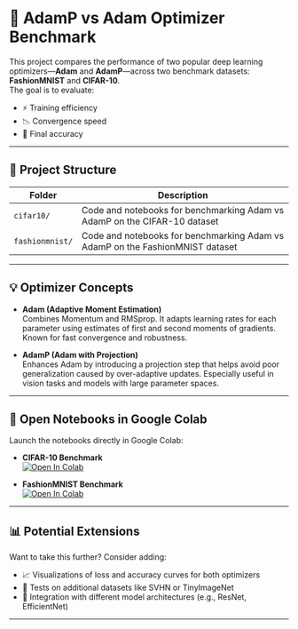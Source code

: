 # 🧠 AdamP vs Adam Optimizer Benchmark

This project compares the performance of two popular deep learning optimizers—**Adam** and **AdamP**—across two benchmark datasets: **FashionMNIST** and **CIFAR-10**.  
The goal is to evaluate:

- ⚡ Training efficiency  
- 📉 Convergence speed  
- 🎯 Final accuracy  

---

## 📁 Project Structure

| Folder         | Description                                                                 |
|----------------|-----------------------------------------------------------------------------|
| `cifar10/`      | Code and notebooks for benchmarking Adam vs AdamP on the CIFAR-10 dataset |
| `fashionmnist/` | Code and notebooks for benchmarking Adam vs AdamP on the FashionMNIST dataset |

---

## 💡 Optimizer Concepts

- **Adam (Adaptive Moment Estimation)**  
  Combines Momentum and RMSprop. It adapts learning rates for each parameter using estimates of first and second moments of gradients. Known for fast convergence and robustness.

- **AdamP (Adam with Projection)**  
  Enhances Adam by introducing a projection step that helps avoid poor generalization caused by over-adaptive updates. Especially useful in vision tasks and models with large parameter spaces.

---

## 📓 Open Notebooks in Google Colab

Launch the notebooks directly in Google Colab:

- **CIFAR-10 Benchmark**  
  [![Open In Colab](https://colab.research.google.com/assets/colab-badge.svg)](https://colab.research.google.com/github/youngho-kwon-class/ml-edu-lab/blob/main/adamp-vs-adam-benchmark/cifar10/cifar10_cnn_adam_vs_adamp.ipynb)

- **FashionMNIST Benchmark**  
  [![Open In Colab](https://colab.research.google.com/assets/colab-badge.svg)](https://colab.research.google.com/github/youngho-kwon-class/ml-edu-lab/blob/main/adamp-vs-adam-benchmark/fashionmnist/fashionmnist_cnn_Adam_vs_AdamP.ipynb)


---

## 📊 Potential Extensions

Want to take this further? Consider adding:

- 📈 Visualizations of loss and accuracy curves for both optimizers  
- 🧪 Tests on additional datasets like SVHN or TinyImageNet  
- 🧠 Integration with different model architectures (e.g., ResNet, EfficientNet)

---
